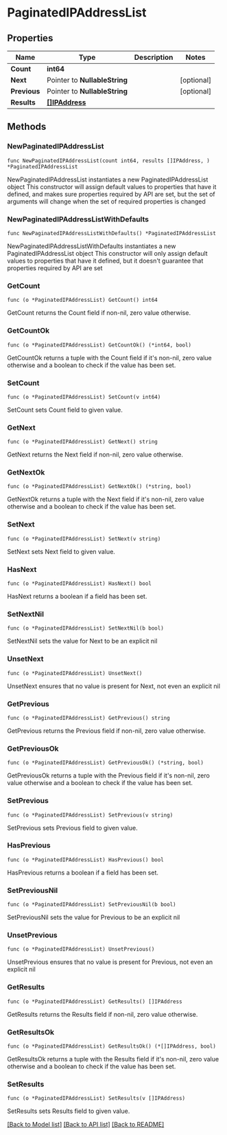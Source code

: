 # PaginatedIPAddressList

## Properties

Name | Type | Description | Notes
------------ | ------------- | ------------- | -------------
**Count** | **int64** |  | 
**Next** | Pointer to **NullableString** |  | [optional] 
**Previous** | Pointer to **NullableString** |  | [optional] 
**Results** | [**[]IPAddress**](IPAddress.md) |  | 

## Methods

### NewPaginatedIPAddressList

`func NewPaginatedIPAddressList(count int64, results []IPAddress, ) *PaginatedIPAddressList`

NewPaginatedIPAddressList instantiates a new PaginatedIPAddressList object
This constructor will assign default values to properties that have it defined,
and makes sure properties required by API are set, but the set of arguments
will change when the set of required properties is changed

### NewPaginatedIPAddressListWithDefaults

`func NewPaginatedIPAddressListWithDefaults() *PaginatedIPAddressList`

NewPaginatedIPAddressListWithDefaults instantiates a new PaginatedIPAddressList object
This constructor will only assign default values to properties that have it defined,
but it doesn't guarantee that properties required by API are set

### GetCount

`func (o *PaginatedIPAddressList) GetCount() int64`

GetCount returns the Count field if non-nil, zero value otherwise.

### GetCountOk

`func (o *PaginatedIPAddressList) GetCountOk() (*int64, bool)`

GetCountOk returns a tuple with the Count field if it's non-nil, zero value otherwise
and a boolean to check if the value has been set.

### SetCount

`func (o *PaginatedIPAddressList) SetCount(v int64)`

SetCount sets Count field to given value.


### GetNext

`func (o *PaginatedIPAddressList) GetNext() string`

GetNext returns the Next field if non-nil, zero value otherwise.

### GetNextOk

`func (o *PaginatedIPAddressList) GetNextOk() (*string, bool)`

GetNextOk returns a tuple with the Next field if it's non-nil, zero value otherwise
and a boolean to check if the value has been set.

### SetNext

`func (o *PaginatedIPAddressList) SetNext(v string)`

SetNext sets Next field to given value.

### HasNext

`func (o *PaginatedIPAddressList) HasNext() bool`

HasNext returns a boolean if a field has been set.

### SetNextNil

`func (o *PaginatedIPAddressList) SetNextNil(b bool)`

 SetNextNil sets the value for Next to be an explicit nil

### UnsetNext
`func (o *PaginatedIPAddressList) UnsetNext()`

UnsetNext ensures that no value is present for Next, not even an explicit nil
### GetPrevious

`func (o *PaginatedIPAddressList) GetPrevious() string`

GetPrevious returns the Previous field if non-nil, zero value otherwise.

### GetPreviousOk

`func (o *PaginatedIPAddressList) GetPreviousOk() (*string, bool)`

GetPreviousOk returns a tuple with the Previous field if it's non-nil, zero value otherwise
and a boolean to check if the value has been set.

### SetPrevious

`func (o *PaginatedIPAddressList) SetPrevious(v string)`

SetPrevious sets Previous field to given value.

### HasPrevious

`func (o *PaginatedIPAddressList) HasPrevious() bool`

HasPrevious returns a boolean if a field has been set.

### SetPreviousNil

`func (o *PaginatedIPAddressList) SetPreviousNil(b bool)`

 SetPreviousNil sets the value for Previous to be an explicit nil

### UnsetPrevious
`func (o *PaginatedIPAddressList) UnsetPrevious()`

UnsetPrevious ensures that no value is present for Previous, not even an explicit nil
### GetResults

`func (o *PaginatedIPAddressList) GetResults() []IPAddress`

GetResults returns the Results field if non-nil, zero value otherwise.

### GetResultsOk

`func (o *PaginatedIPAddressList) GetResultsOk() (*[]IPAddress, bool)`

GetResultsOk returns a tuple with the Results field if it's non-nil, zero value otherwise
and a boolean to check if the value has been set.

### SetResults

`func (o *PaginatedIPAddressList) SetResults(v []IPAddress)`

SetResults sets Results field to given value.



[[Back to Model list]](../README.md#documentation-for-models) [[Back to API list]](../README.md#documentation-for-api-endpoints) [[Back to README]](../README.md)


